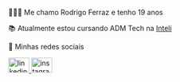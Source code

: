 👨🏻‍💻 Me chamo Rodrigo Ferraz e tenho 19 anos

📚 Atualmente estou cursando ADM Tech na [Inteli](https://www.inteli.edu.br/)

🔗 Minhas redes sociais
<div align="left">
  <a href="https://www.linkedin.com/in/rodrigo-ferraz-b8a946244/" target="_blank">
    <img src="https://raw.githubusercontent.com/maurodesouza/profile-readme-generator/master/src/assets/icons/social/linkedin/default.svg" width="42" height="30" alt="linkedin logo"  />
  </a>
  <a href="https://instagram.com/rodggf" target="_blank">
    <img src="https://raw.githubusercontent.com/maurodesouza/profile-readme-generator/master/src/assets/icons/social/instagram/default.svg" width="42" height="30" alt="instagram logo"  />
  </a>
</div>